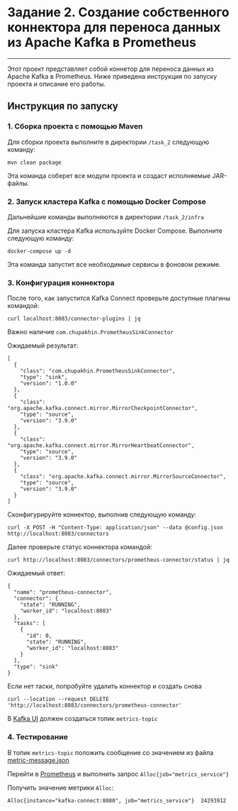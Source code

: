 # Задание 2. Создание собственного коннектора для переноса данных из Apache Kafka в Prometheus

---

Этот проект представляет собой коннетор для переноса данных из Apache Kafka в Prometheus. Ниже приведена инструкция по запуску проекта и описание его работы.

## Инструкция по запуску

### 1. Сборка проекта с помощью Maven
Для сборки проекта выполните в директории `/task_2` следующую команду:
```
mvn clean package
```
Эта команда соберет все модули проекта и создаст исполняемые JAR-файлы.

### 2. Запуск кластера Kafka с помощью Docker Compose

Дальнейшие команды выполняются в директории `/task_2/infra`

Для запуска кластера Kafka используйте Docker Compose. Выполните следующую команду:
```
docker-compose up -d
```
Эта команда запустит все необходимые сервисы в фоновом режиме.

### 3. Конфигурация коннектора

После того, как запустится Kafka Connect проверьте доступные плагины командой:

```
curl localhost:8083/connector-plugins | jq
```
Важно наличие `com.chupakhin.PrometheusSinkConnector`

Ожидаемый результат:
```
[
  {
    "class": "com.chupakhin.PrometheusSinkConnector",
    "type": "sink",
    "version": "1.0.0"
  },
  {
    "class": "org.apache.kafka.connect.mirror.MirrorCheckpointConnector",
    "type": "source",
    "version": "3.9.0"
  },
  {
    "class": "org.apache.kafka.connect.mirror.MirrorHeartbeatConnector",
    "type": "source",
    "version": "3.9.0"
  },
  {
    "class": "org.apache.kafka.connect.mirror.MirrorSourceConnector",
    "type": "source",
    "version": "3.9.0"
  }
]

```

Сконфигурируйте коннектор, выполнив следующую команду:
```
curl -X POST -H "Content-Type: application/json" --data @config.json http://localhost:8083/connectors
```

Далее проверьте статус коннектора командой:
```
curl http://localhost:8083/connectors/prometheus-connector/status | jq
```

Ожидаемый ответ:

```
{
  "name": "prometheus-connector",
  "connector": {
    "state": "RUNNING",
    "worker_id": "localhost:8083"
  },
  "tasks": [
    {
      "id": 0,
      "state": "RUNNING",
      "worker_id": "localhost:8083"
    }
  ],
  "type": "sink"
}

```
Если нет таски, попробуйте удалить коннектор и создать снова

```
curl --location --request DELETE 'http://localhost:8083/connectors/prometheus-connector'
```

В [Kafka UI](http://localhost:8085) должен создаться топик `metrics-topic`

### 4. Тестирование

В топик `metrics-topic` положить сообщение со значением из файла [metric-message.json](./infra/metric-message.json)

Перейти в [Prometheus](http://localhost:9090) и выполнить запрос `Alloc{job="metrics_service"}`

Получить значение метрики `Alloc`:
```
Alloc{instance="kafka-connect:8080", job="metrics_service"}  24293912
```